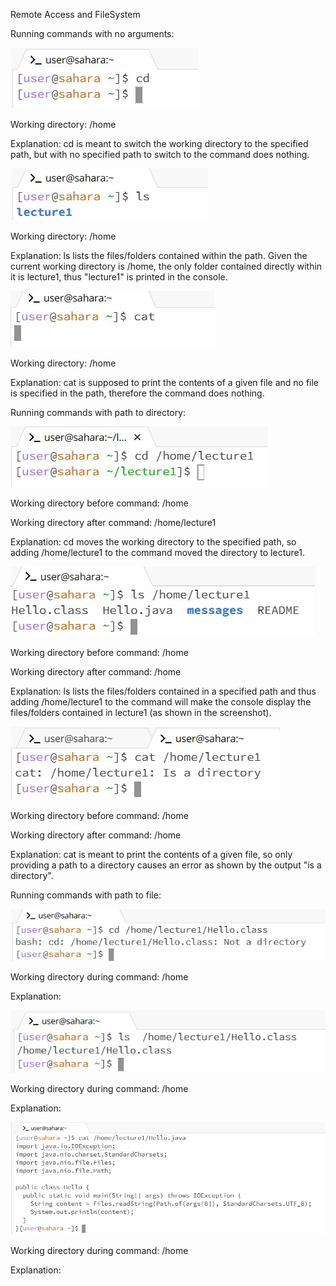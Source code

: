 Remote Access and FileSystem



Running commands with no arguments:

![Image](CD.jpg)

Working directory: /home

Explanation: cd is meant to switch the working directory to the specified path, but with no specified path to switch to the command does nothing.

![Image](LS.jpg)

Working directory: /home

Explanation: ls lists the files/folders contained within the path. Given the current working directory is /home, the only folder contained directly within it is lecture1, thus "lecture1" is printed in the console.

![Image](CAT.jpg)

Working directory: /home

Explanation: cat is supposed to print the contents of a given file and no file is specified in the path, therefore the command does nothing.

Running commands with path to directory:

![Image](CDdirectory.jpg)

Working directory before command: /home

Working directory after command: /home/lecture1

Explanation: cd moves the working directory to the specified path, so adding /home/lecture1 to the command moved the directory to lecture1.

![Image](LSdirectory.jpg)

Working directory before command: /home

Working directory after command: /home

Explanation: ls lists the files/folders contained in a specified path and thus adding /home/lecture1 to the command will make the console display the files/folders contained in lecture1 (as shown in the screenshot).

![Image](CATdirectory.jpg)

Working directory before command: /home

Working directory after command: /home

Explanation: cat is meant to print the contents of a given file, so only providing a path to a directory causes an error as shown by the output "is a directory".

Running commands with path to file:

![Image](CDfile.jpg)

Working directory during command: /home

Explanation: 

![Image](LSfile.jpg)

Working directory during command: /home

Explanation: 

![Image](CATfile.jpg)

Working directory during command: /home

Explanation: 
